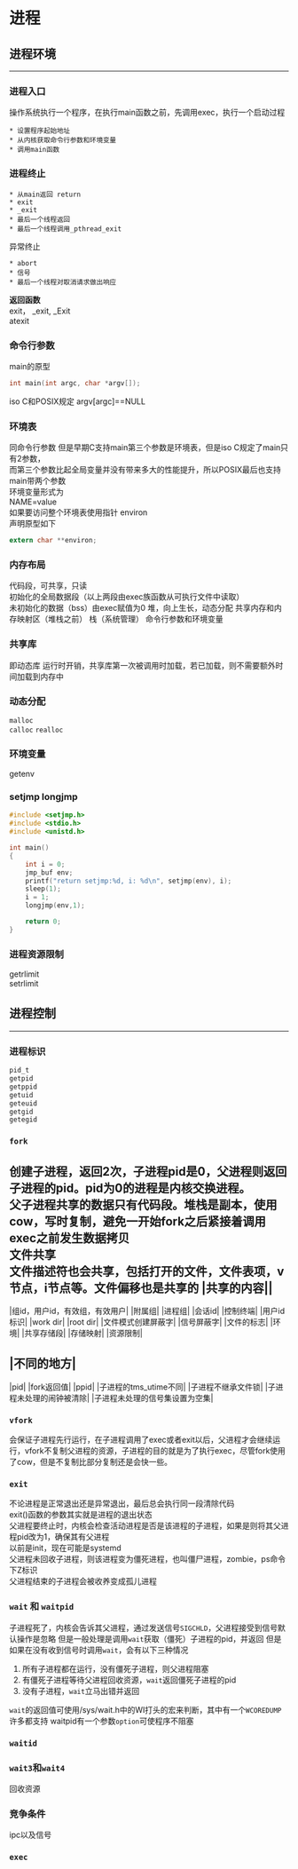 # 进程

## 进程环境
---
### 进程入口
操作系统执行一个程序，在执行main函数之前，先调用exec，执行一个启动过程 

    * 设置程序起始地址
    * 从内核获取命令行参数和环境变量
    * 调用main函数

### 进程终止
    * 从main返回 return
    * exit
    * _exit
    * 最后一个线程返回
    * 最后一个线程调用_pthread_exit

异常终止

    * abort
    * 信号
    * 最后一个线程对取消请求做出响应

**返回函数**  
exit， _exit, _Exit  
atexit
### 命令行参数
main的原型 
```C
int main(int argc, char *argv[]);  
```
iso C和POSIX规定 argv[argc]==NULL
### 环境表
同命令行参数
但是早期C支持main第三个参数是环境表，但是iso C规定了main只有2参数，  
而第三个参数比起全局变量并没有带来多大的性能提升，所以POSIX最后也支持main带两个参数  
环境变量形式为  
NAME=value  
如果要访问整个环境表使用指针 environ  
声明原型如下  
```C
extern char **environ;
```
### 内存布局
代码段，可共享，只读  
初始化的全局数据段（以上两段由exec族函数从可执行文件中读取）  
未初始化的数据（bss）由exec赋值为0
堆，向上生长，动态分配
共享内存和内存映射区（堆栈之前）
栈（系统管理）
命令行参数和环境变量
### 共享库
即动态库
运行时开销，共享库第一次被调用时加载，若已加载，则不需要额外时间加载到内存中
### 动态分配
`malloc`  
`calloc`
`realloc`
### 环境变量
getenv
### setjmp longjmp
```C
#include <setjmp.h>
#include <stdio.h>
#include <unistd.h>

int main()
{
	int i = 0;
	jmp_buf env;
	printf("return setjmp:%d, i: %d\n", setjmp(env), i);
	sleep(1);
	i = 1;
	longjmp(env,1);

	return 0;
}
```

### 进程资源限制
getrlimit  
setrlimit  

## 进程控制
---

### 进程标识
```C
pid_t
getpid
getppid
getuid
geteuid
getgid
getegid
```
### **``fork``**
创建子进程，返回2次，子进程pid是0，父进程则返回子进程的pid。pid为0的进程是内核交换进程。  
父子进程共享的数据只有代码段。堆栈是副本，使用cow，写时复制，避免一开始fork之后紧接着调用exec之前发生数据拷贝  
**文件共享**  
文件描述符也会共享，包括打开的文件，文件表项，v节点，i节点等。文件偏移也是共享的
|共享的内容||
---
|组id，用户id，有效组，有效用户|
|附属组|
|进程组|
|会话id|
|控制终端|
|用户id标识|
|work dir|
|root dir|
|文件模式创建屏蔽字|
|信号屏蔽字|
|文件的标志|
|环境|
|共享存储段|
|存储映射|
|资源限制|

|不同的地方|
---
|pid|
|fork返回值|
|ppid|
|子进程的tms_utime不同|
|子进程不继承文件锁|
|子进程未处理的闹钟被清除|
|子进程未处理的信号集设置为空集|
### **``vfork``**
会保证子进程先行运行，在子进程调用了exec或者exit以后，父进程才会继续运行，vfork不复制父进程的资源，子进程的目的就是为了执行exec，尽管fork使用了cow，但是不复制比部分复制还是会快一些。

### **``exit``**
不论进程是正常退出还是异常退出，最后总会执行同一段清除代码  
exit()函数的参数其实就是进程的退出状态  
父进程要终止时，内核会检查活动进程是否是该进程的子进程，如果是则将其父进程pid改为1，确保其有父进程  
以前是init，现在可能是systemd  
父进程未回收子进程，则该进程变为僵死进程，也叫僵尸进程，zombie，ps命令下Z标识  
父进程结束的子进程会被收养变成孤儿进程

### **``wait`` 和 ```waitpid```**
子进程死了，内核会告诉其父进程，通过发送信号`SIGCHLD`，父进程接受到信号默认操作是忽略
但是一般处理是调用`wait`获取（僵死）子进程的pid，并返回
但是如果在没有收到信号时调用`wait`，会有以下三种情况

1. 所有子进程都在运行，没有僵死子进程，则父进程阻塞
2. 有僵死子进程等待父进程回收资源，`wait`返回僵死子进程的pid
3. 没有子进程，`wait`立马出错并返回

`wait`的返回值可使用/sys/wait.h中的WI打头的宏来判断，其中有一个`WCOREDUMP`许多都支持
waitpid有一个参数`option`可使程序不阻塞
### **``waitid``**
### **``wait3``和``wait4``**
回收资源
### **竞争条件**
ipc以及信号
### **``exec``**
